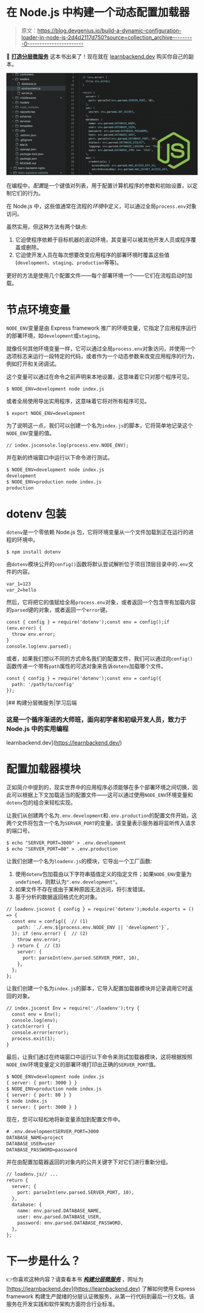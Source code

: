 # 在 Node.js 中构建一个动态配置加载器

> 原文：<https://blog.devgenius.io/build-a-dynamic-configuration-loader-in-node-js-2d4d2117d750?source=collection_archive---------0----------------------->

🚀 [**打造分层微服务**](https://learnbackend.dev/books/build-layered-microservices) 这本书出来了！现在就在 [learnbackend.dev](https://learnbackend.dev/books/build-layered-microservices) 购买你自己的副本。

![](img/efe984f8ea7af69887911a6f19a1fa9c.png)

在编程中，*配置*是一个键值对列表，用于配置计算机程序的参数和初始设置，以定制它们的行为。

在 Node.js 中，这些值通常在流程的*环境*中定义，可以通过全局`process.env`对象访问。

虽然实用，但这种方法有两个缺点:

1.  它迫使程序依赖于目标机器的波动环境，其变量可以被其他开发人员或程序覆盖或删除。
2.  它迫使开发人员在每次想要改变应用程序的部署环境时覆盖这些值(`development`、`staging`、`production`等等)。

更好的方法是使用几个配置文件——每个部署环境一个——它们在流程启动时加载。

# 节点环境变量

`NODE_ENV`变量是由 Express framework 推广的环境变量，它指定了应用程序运行的部署环境，如`development`或`staging`。

就像任何其他环境变量一样，它可以通过全局`process.env`对象访问，并使用一个选项标志来运行一段特定的代码，或者作为一个动态参数来改变应用程序的行为，例如打开和关闭调试。

这个变量可以通过在命令之前声明来本地设置，这意味着它只对那个程序可见。

```
$ NODE_ENV=development node index.js
```

或者全局使用导出实用程序，这意味着它将对所有程序可见。

```
$ export NODE_ENV=development
```

为了说明这一点，我们可以创建一个名为`index.js`的脚本，它将简单地记录这个`NODE_ENV`变量的值。

```
// index.jsconsole.log(process.env.NODE_ENV);
```

并在新的终端窗口中运行以下命令进行测试。

```
$ NODE_ENV=development node index.js
development
$ NODE_ENV=production node index.js
production
```

# dotenv 包装

`dotenv`是一个零依赖 Node.js 包，它将环境变量从一个文件加载到正在运行的进程的环境中。

```
$ npm install dotenv
```

由`dotenv`模块公开的`config()`函数将默认尝试解析位于项目顶层目录中的`.env`文件的内容。

```
var_1=123
var_2=hello
```

然后，它将把它的值赋给全局`process.env`对象，或者返回一个包含带有加载内容的`parsed`键的对象，或者返回一个`error`键。

```
const { config } = require('dotenv');const env = config();if (env.error) {
  throw env.error;
}
console.log(env.parsed);
```

或者，如果我们想以不同的方式命名我们的配置文件，我们可以通过向`config()`函数传递一个带有`path`属性的可选对象来告诉`dotenv`加载哪个文件。

```
const { config } = require('dotenv');const env = config({
  path: '/path/to/config'
});
```

[](https://learnbackend.dev/) [## 构建分层微服务|学习后端

### 这是一个循序渐进的大师班，面向初学者和初级开发人员，致力于 Node.js 中的实用编程

learnbackend.dev](https://learnbackend.dev/) 

# 配置加载器模块

正如简介中提到的，现实世界中的应用程序必须能够在多个部署环境之间切换，因此可以根据上下文加载适当的配置文件——这可以通过使用`NODE_ENV`环境变量和`dotenv`包的组合来轻松实现。

让我们从创建两个名为`.env.development`和`.env.production`的配置文件开始，这两个文件将包含一个名为`SERVER_PORT`的变量，该变量表示服务器将监听传入请求的端口号。

```
$ echo "SERVER_PORT=3000" > .env.development
$ echo "SERVER_PORT=80" > .env.production
```

让我们创建一个名为`loadenv.js`的模块，它导出一个工厂函数:

1.  使用`dotenv`包加载由以下字符串插值定义的指定文件；如果`NODE_ENV`变量为`undefined`，则默认为`".env.development"`。
2.  如果文件不存在或由于某种原因无法访问，将引发错误。
3.  基于分析的数据返回格式化的对象。

```
// loadenv.jsconst { config } = require('dotenv');module.exports = () => {
  const env = config({  // (1)
    path: `./.env.${process.env.NODE_ENV || 'development'}`,
  }); if (env.error) {  // (2)
    throw env.error;
  } return {  // (3)
    server: {
      port: parseInt(env.parsed.SERVER_PORT, 10),
    },
  };
};
```

让我们创建一个名为`index.js`的脚本，它导入配置加载器模块并记录调用它时返回的对象。

```
// index.jsconst Env = require('./loadenv');try {
  const env = Env();
  console.log(env);
} catch(error) {
  console.error(error);
  process.exit(1);
}
```

最后，让我们通过在终端窗口中运行以下命令来测试加载器模块，这将根据按照`NODE_ENV`环境变量定义的部署环境打印出正确的`SERVER_PORT`值。

```
$ NODE_ENV=development node index.js
{ server: { port: 3000 } }
$ NODE_ENV=production node index.js
{ server: { port: 80 } }
$ node index.js
{ server: { port: 3000 } }
```

现在，您可以轻松地将新变量添加到配置文件中。

```
# .env.developmentSERVER_PORT=3000
DATABASE_NAME=project
DATABASE_USER=user
DATABASE_PASSWORD=password
```

并在由配置加载器返回的对象内的公共关键字下对它们进行重新分组。

```
// loadenv.js// ...
return {
  server: {
    port: parseInt(env.parsed.SERVER_PORT, 10),
  },
  database: {
    name: env.parsed.DATABASE_NAME,
    user: env.parsed.DATABASE_USER,
    password: env.parsed.DATABASE_PASSWORD,
  },
};
```

# 下一步是什么？

👉你喜欢这种内容？请查看本书 [***构建分层微服务***](https://learnbackend.dev) ，网址为 [https://learnbackend.dev](https://learnbackend.dev) 了解如何使用 Express framework 构建生产就绪的分层认证微服务，从第一行代码到最后一行文档，该服务在开发实践和软件架构方面符合行业标准。